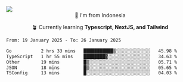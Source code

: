 
<img align = "center" src="https://readme-typing-svg.herokuapp.com?font=Fira+Code&size=25&pause=1000&color=00F713&center=true&vCenter=true&random=false&width=850&height=70&lines=Hi+There+%F0%9F%91%8B%2C+Im+Julian+Caesar;"/>
<br>

<div align = "center">
  📌 I'm from Indonesia
  
  🪴 Currently learning **Typescript, NextJS, and Tailwind**
</div>

<!--START_SECTION:waka-->

```txt
From: 19 January 2025 - To: 26 January 2025

Go           2 hrs 33 mins   ███████████▒░░░░░░░░░░░░░   45.98 %
TypeScript   1 hr 55 mins    ████████▓░░░░░░░░░░░░░░░░   34.63 %
Other        19 mins         █▒░░░░░░░░░░░░░░░░░░░░░░░   05.71 %
JSON         18 mins         █▒░░░░░░░░░░░░░░░░░░░░░░░   05.65 %
TSConfig     13 mins         █░░░░░░░░░░░░░░░░░░░░░░░░   04.03 %
```

<!--END_SECTION:waka-->
